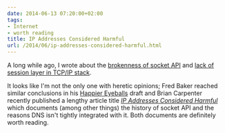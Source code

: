 ```yaml
---
date: 2014-06-13 07:20:00+02:00
tags:
- Internet
- worth reading
title: IP Addresses Considered Harmful
url: /2014/06/ip-addresses-considered-harmful.html
---
```

A long while ago, I wrote about the [brokenness of socket API](/2009/08/what-went-wrong-socket-api.html) and [lack of session layer in TCP/IP stack](/2009/08/what-went-wrong-tcpip-lacks-session.html).

It looks like I'm not the only one with heretic opinions; Fred Baker reached similar conclusions in his [Happier Eyeballs](http://tools.ietf.org/html/draft-baker-happier-eyeballs-00) draft and Brian Carpenter recently published a lengthy article title [*IP Addresses Considered Harmful*](http://www.sigcomm.org/sites/default/files/ccr/papers/2014/April/0000000-0000008.pdf) which documents (among other things) the history of socket API and the reasons DNS isn't tightly integrated with it. Both documents are definitely worth reading.
